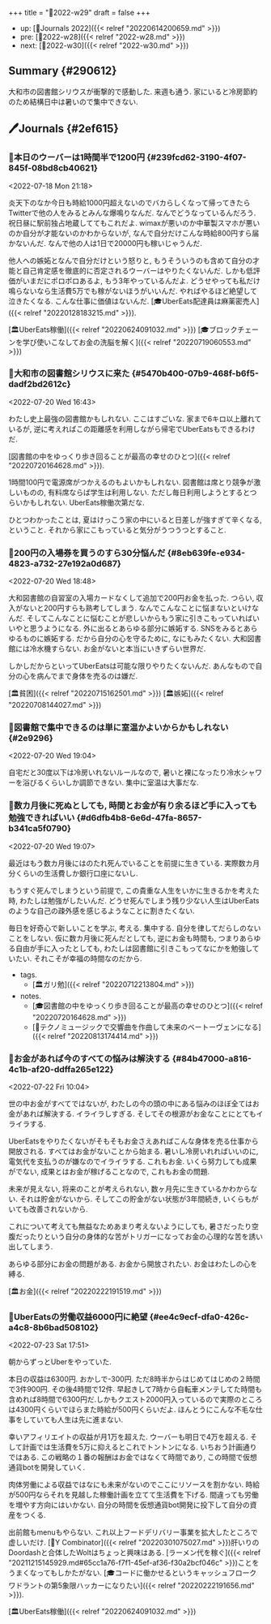 +++
title = "📓2022-w29"
draft = false
+++

-   up: [📅Journals 2022]({{< relref "20220614200659.md" >}})
-   pre: [📓2022-w28]({{< relref "2022-w28.md" >}})
-   next: [📓2022-w30]({{< relref "2022-w30.md" >}})


## Summary {#290612}

大和市の図書館シリウスが衝撃的で感動した. 来週も通う. 家にいると冷房節約のため結構日中は暑いので集中できない.


## 🖊Journals {#2ef615}


### 💭本日のウーバーは1時間半で1200円 {#239fcd62-3190-4f07-845f-08bd8cb40621}

<span class="timestamp-wrapper"><span class="timestamp">&lt;2022-07-18 Mon 21:18&gt;</span></span>

炎天下のなか今日も時給1000円超えないのでバカらしくなって帰ってきたらTwitterで他の人をみるとみんな爆鳴りなんだ. なんでどうなっているんだろう. 祝日昼に駅前独占地蔵しててもこれだよ. wimaxが悪いのか中華製スマホが悪いのか自分が才能ないのかわからないが, なんで自分だけこんな時給800円すら届かないんだ. なんで他の人は1日で20000円も稼いじゃうんだ.

他人への嫉妬となんで自分だけという怒りと, もうそういうのも含めて自分の才能と自己肯定感を徹底的に否定されるウーバーはやりたくないんだ. しかも低評価がいまだにポロポロあるよ, もう3年やっているんだよ. どうせやっても私だけ鳴らないなら生活費5万でも稼がないほうがいいんだ. やればやるほど絶望して泣きたくなる. こんな仕事に価値はないんだ. [🎓UberEats配達員は麻薬密売人]({{< relref "20220128183215.md" >}}).

[🏛UberEats稼働]({{< relref "20220624091032.md" >}}) [🎓ブロックチェーンを学び使いこなしてお金の洗脳を解く]({{< relref "20220719060553.md" >}})


### 💭大和市の図書館シリウスに来た {#5470b400-07b9-468f-b6f5-dadf2bd2612c}

<span class="timestamp-wrapper"><span class="timestamp">&lt;2022-07-20 Wed 16:43&gt;</span></span>

わたし史上最強の図書館かもしれない. ここはすごいな. 家まで6キロ以上離れているが, 逆に考えればこの距離感を利用しながら帰宅でUberEatsもできるわけだ.

[図書館の中をゆっくり歩き回ることが最高の幸せのひとつ]({{< relref "20220720164628.md" >}}).

1時間100円で電源席がつかえるのもよいかもしれない. 図書館は席とり競争が激しいものの, 有料席ならば学生は利用しない. ただし毎日利用しようとするとつらいかもしれない. UberEats稼働次第だな.

ひとつわかったことは, 夏はけっこう家の中にいると日差しが強すぎて辛くなる, ということ. それから家にこもっていると気分がうつうつとすること.


### 💭200円の入場券を買うのすら30分悩んだ {#8eb639fe-e934-4823-a732-27e192a0d687}

<span class="timestamp-wrapper"><span class="timestamp">&lt;2022-07-20 Wed 18:48&gt;</span></span>

大和図書館の自習室の入場カードなくして追加で200円お金を払った. つらい, 収入がないと200円すらも熟考してしまう. なんでこんなことに悩まないといけなんだ. そしてこんなことに悩むことが悲しいからもう家に引きこもっていればいいやと思うようになる. 外に出るとあらゆる部分に嫉妬する. SNSをみるとあらゆるものに嫉妬する. だから自分の心を守るために, なにもみたくない. 大和図書館には冷水機すらない. お金がないと本当にいきずらい世界だ.

しかしだからといってUberEatsは可能な限りやりたくないんだ. あんなもので自分の心を病んでまで身体を売るのは嫌だ.

[🏛貧困]({{< relref "20220715162501.md" >}}) [🏛嫉妬]({{< relref "20220708144027.md" >}})


### 💭図書館で集中できるのは単に室温かよいからかもしれない {#2e9296}

<span class="timestamp-wrapper"><span class="timestamp">&lt;2022-07-20 Wed 19:04&gt;</span></span>

自宅だと30度以下は冷房いれないルールなので, 暑いと裸になったり冷水シャワーを浴びるくらいしか調節できない. 集中に室温は大事だな.


### 💭数カ月後に死ぬとしても, 時間とお金が有り余るほど手に入っても勉強できればいい {#d6dfb4b8-6e6d-47fa-8657-b341ca5f0790}

<span class="timestamp-wrapper"><span class="timestamp">&lt;2022-07-20 Wed 19:07&gt;</span></span>

最近はもう数カ月後にはのたれ死んでいることを前提に生きている. 実際数カ月分くらいの生活費しか銀行口座にないし.

もうすぐ死んでしまうという前提で, この貴重な人生をいかに生きるかを考えた時, わたしは勉強がしたいんだ. どうせ死んでしまう残り少ない人生はUberEatsのような自己の疎外感を感じるようなことに割きたくない.

毎日を好奇心で新しいことを学ぶ, 考える. 集中する. 自分を律してだらしのないことをしない. 仮に数カ月後に死んだとしても, 逆にお金も時間も, つまりあらゆる自由が手に入ったとしても, わたしは図書館に引きこもってなにかを勉強していたい. それこそが幸福の時間なのだから.

-   tags.
    -   [🏛ガリ勉]({{< relref "20220712213804.md" >}})
-   notes.
    -   [🎓図書館の中をゆっくり歩き回ることが最高の幸せのひとつ]({{< relref "20220720164628.md" >}})
    -   [🚀テクノミュージックで交響曲を作曲して未来のベートーヴェンになる]({{< relref "20220813174414.md" >}})


### 💭お金があれば今のすべての悩みは解決する {#84b47000-a816-4c1b-af20-ddffa265e122}

<span class="timestamp-wrapper"><span class="timestamp">&lt;2022-07-22 Fri 10:04&gt;</span></span>

世の中お金がすべてではないが, わたしの今の頭の中にある悩みのほぼ全てはお金があれば解決する. イライラしすぎる. そしてその根源がお金なことにとてもイライラする.

UberEatsをやりたくないがそもそもお金さえあればこんな身体を売る仕事から開放される. すべてはお金がないことから始まる. 暑いし冷房いれればいいのに, 電気代を支払うのが嫌なのでイライラする. これもお金. いくら努力しても成果がでない, 成果とはお金が稼げることなので, これもお金の問題.

未来が見えない, 将来のことが考えられない, 数ヶ月先に生きているかわからない. それは貯金がないから. そしてこの貯金がない状態が3年間続き, いくらもがいても改善されないから.

これについて考えても無益なためあまり考えないようにしても, 暑さだったり空腹だったりという自分の身体的な苦がトリガーになってお金の心理的な苦を誘い出してしまう.

あらゆる部分にお金の問題がある. お金から開放されたい. お金はわたしの心を縛る.

[🏛お金]({{< relref "20220222191519.md" >}})


### 💭UberEatsの労働収益6000円に絶望 {#ee4c9ecf-dfa0-426c-a4c8-8b6bad508102}

<span class="timestamp-wrapper"><span class="timestamp">&lt;2022-07-23 Sat 17:51&gt;</span></span>

朝からずっとUberをやっていた.

本日の収益は6300円. おかしで-300円. ただ8時半からはじめてはじめの２時間で3件900円. その後4時間で12件. 早起きして7時から自転車メンテしてた時間も含めれば8時間で6300円だ.しかもクエスト2000円入っているので実際のところは4300円くらいでほらまた時給が500円くらいだよ. ほんとうにこんな不毛な仕事をしていても人生は先に進まない.

幸いアフィリエイトの収益が月1万を超えた. ウーバーも明日で4万を超える. そして計画では生活費を5万に抑えるとこれでトントンになる. いちおう計画通りではある. この戦略の１番の報酬はお金ではなくて時間であり, この時間で仮想通貨botを開発していく.

肉体労働による収益ではなにも未来がないのでここにリソースを割かない. 時給が500円ならそれを見越した稼働計画を立てて生活費を下げる. 間違っても労働を増やす方向にはいかない. 自分の時間を仮想通貨bot開発に投下して自分の資産をつくる.

出前館もmenuもやらない. これ以上フードデリバリー事業を拡大したところで虚しいだけ. [📝Y Combinator]({{< relref "20220301075027.md" >}})肝いりのDoordashと合体したWoltはちょっと興味はある. [ラーメン代を稼ぐ]({{< relref "20211215145929.md#65cc1a76-f7f1-45ef-af36-f30a2bcf046c" >}})ことをうまくなってもしかたがない. [🎓コードに働かせるというキャッシュフロークワドラントの第5象限ハッカーになりたい]({{< relref "20220222191656.md" >}}).

[🏛UberEats稼働]({{< relref "20220624091032.md" >}})
